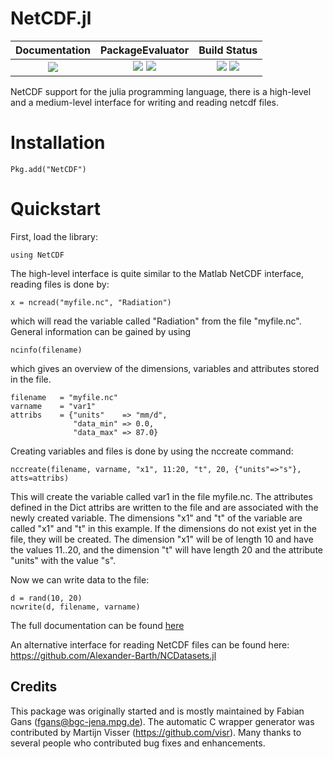NetCDF.jl
============

| **Documentation**                                                               | **PackageEvaluator**                                                                            | **Build Status**                                                                                |
|:-------------------------------------------------------------------------------:|:-----------------------------------------------------------------------------------------------:|:-----------------------------------------------------------------------------------------------:|
| [![][docs-dev-img]][docs-dev-url] | [![][pkg-0.5-img]][pkg-0.5-url] [![][pkg-0.6-img]][pkg-0.6-url]  | [![][travis-img]][travis-url] [![][appveyor-img]][appveyor-url] |


NetCDF support for the julia programming language, there is a high-level and a medium-level interface for writing and reading netcdf files.

# Installation

    Pkg.add("NetCDF")

# Quickstart

First, load the library:

    using NetCDF

The high-level interface is quite similar to the Matlab NetCDF interface, reading files is done by:

    x = ncread("myfile.nc", "Radiation")

which will read the variable called "Radiation" from the file "myfile.nc". General information can be gained by using

    ncinfo(filename)

which gives an overview of the dimensions, variables and attributes stored in the file.

    filename   = "myfile.nc"
    varname    = "var1"
    attribs    = {"units"    => "mm/d",
                  "data_min" => 0.0,
                  "data_max" => 87.0}

 Creating variables and files is done by using the nccreate command:

    nccreate(filename, varname, "x1", 11:20, "t", 20, {"units"=>"s"}, atts=attribs)

This will create the variable called var1 in the file myfile.nc. The attributes defined in the Dict attribs are written to the file and are associated with the
newly created variable. The dimensions "x1" and "t" of the variable are called "x1" and "t" in this example. If the dimensions do not exist yet in the file,
they will be created. The dimension "x1" will be of length 10 and have the values 11..20, and the dimension "t" will have length 20 and the attribute "units"
with the value "s".

Now we can write data to the file:

    d = rand(10, 20)
    ncwrite(d, filename, varname)

The full documentation can be found [here][docs-dev-url]

An alternative interface for reading NetCDF files can be found here: https://github.com/Alexander-Barth/NCDatasets.jl

## Credits

This package was originally started and is mostly maintained by Fabian Gans (fgans@bgc-jena.mpg.de). The automatic C wrapper generator was contributed by Martijn Visser (https://github.com/visr). Many thanks to several people who contributed bug fixes and enhancements. 

[docs-dev-img]: https://img.shields.io/badge/docs-dev-blue.svg
[docs-dev-url]: https://JuliaGeo.github.io/NetCDF.jl/dev

[travis-img]: https://travis-ci.org/JuliaGeo/NetCDF.jl.svg?branch=master
[travis-url]: https://travis-ci.org/JuliaGeo/NetCDF.jl

[appveyor-img]: https://ci.appveyor.com/api/projects/status/m9okydt7700kgavi?svg=true
[appveyor-url]: https://ci.appveyor.com/project/JuliaGeo/netcdf-jl/build/1.0.42


[pkg-0.5-img]: http://pkg.julialang.org/badges/NetCDF_0.5.svg
[pkg-0.5-url]: http://pkg.julialang.org/?pkg=NetCDFD&ver=0.5
[pkg-0.6-img]: http://pkg.julialang.org/badges/NetCDF_0.6.svg
[pkg-0.6-url]: http://pkg.julialang.org/?pkg=NetCDF&ver=0.6
